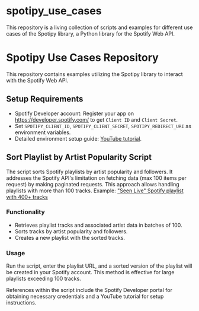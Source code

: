 # spotipy_use_cases
This repository is a living collection of scripts and examples for different use cases of the Spotipy library, a Python library for the Spotify Web API.

# Spotipy Use Cases Repository

This repository contains examples utilizing the Spotipy library to interact with the Spotify Web API.

## Setup Requirements

- Spotify Developer account: Register your app on https://developer.spotify.com/ to get `Client ID` and `Client Secret`.
- Set `SPOTIPY_CLIENT_ID`, `SPOTIPY_CLIENT_SECRET`, `SPOTIPY_REDIRECT_URI` as environment variables.
- Detailed environment setup guide: [YouTube tutorial](https://www.youtube.com/watch?v=3RGm4jALukM).

## Sort Playlist by Artist Popularity Script

The script sorts Spotify playlists by artist popularity and followers. It addresses the Spotify API's limitation on fetching data (max 100 items per request) by making paginated requests. This approach allows handling playlists with more than 100 tracks. Example: ["Seen Live" Spotify playlist with 400+ tracks](https://open.spotify.com/playlist/5ZAVOxwjVynsdh4FXypiI7?si=7fdcc8beca3b4a89)

### Functionality

- Retrieves playlist tracks and associated artist data in batches of 100.
- Sorts tracks by artist popularity and followers.
- Creates a new playlist with the sorted tracks.

### Usage

Run the script, enter the playlist URL, and a sorted version of the playlist will be created in your Spotify account. This method is effective for large playlists exceeding 100 tracks.

References within the script include the Spotify Developer portal for obtaining necessary credentials and a YouTube tutorial for setup instructions.



